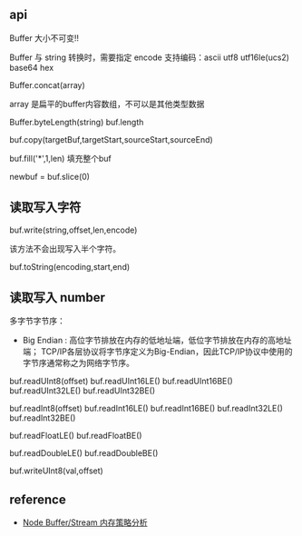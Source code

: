
api
----


Buffer  大小不可变!!


Buffer 与 string 转换时，需要指定 encode
支持编码：ascii	 utf8   utf16le(ucs2)  base64	hex



Buffer.concat(array)

array 是扁平的buffer内容数组，不可以是其他类型数据

Buffer.byteLength(string)
buf.length


buf.copy(targetBuf,targetStart,sourceStart,sourceEnd)

buf.fill('*',1,len) 填充整个buf

newbuf = buf.slice(0)


读取写入字符
----

buf.write(string,offset,len,encode)

该方法不会出现写入半个字符。

buf.toString(encoding,start,end)


读取写入 number
----

多字节字节序：

 - Big Endian : 高位字节排放在内存的低地址端，低位字节排放在内存的高地址端；
  TCP/IP各层协议将字节序定义为Big-Endian，因此TCP/IP协议中使用的字节序通常称之为网络字节序。



buf.readUInt8(offset)
buf.readUInt16LE()
buf.readUInt16BE()
buf.readUInt32LE()
buf.readUInt32BE()

buf.readInt8(offset)
buf.readInt16LE()
buf.readInt16BE()
buf.readInt32LE()
buf.readInt32BE()


buf.readFloatLE()
buf.readFloatBE()

buf.readDoubleLE()
buf.readDoubleBE()



buf.writeUInt8(val,offset)




reference
----

 - [Node Buffer/Stream 内存策略分析](http://cnodejs.org/topic/4f16442ccae1f4aa27001067)
